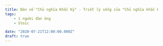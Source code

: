 ```yaml
---
title: Bàn về "Chủ nghĩa Khắc Kỷ" - Triết lý sống của "Chủ nghĩa khắc Kỷ"
tags:
    - 1 người đàn ông
    - Stoic

date: "2020-07-21T12:00:00.000Z"
draft: true
---
```


